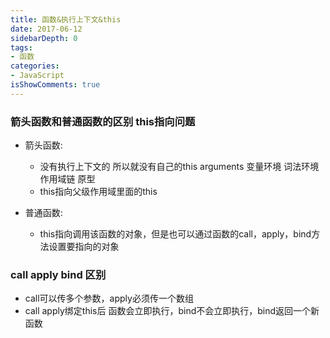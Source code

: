 ```yaml
---
title: 函数&执行上下文&this
date: 2017-06-12
sidebarDepth: 0
tags:
- 函数 
categories:
- JavaScript
isShowComments: true
---
```



### 箭头函数和普通函数的区别 this指向问题
+ 箭头函数:
  - 没有执行上下文的 所以就没有自己的this arguments 变量环境 词法环境 作用域链 原型
  - this指向父级作用域里面的this

+ 普通函数:
  - this指向调用该函数的对象，但是也可以通过函数的call，apply，bind方法设置要指向的对象
  </p>

### call  apply  bind 区别
- call可以传多个参数，apply必须传一个数组
- call apply绑定this后 函数会立即执行，bind不会立即执行，bind返回一个新函数